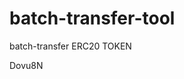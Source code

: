 # batch-transfer-tool
batch-transfer ERC20 TOKEN























































Dovu8N
